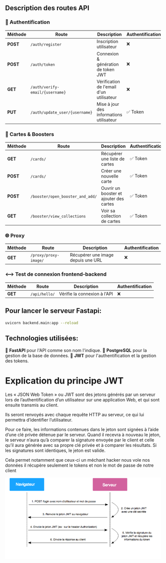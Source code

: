 ## Description des routes API

### 🔑 Authentification
| Méthode | Route                | Description                         | Authentification |
|---------|----------------------|-------------------------------------|------------------|
| **POST** | `/auth/register`      | Inscription utilisateur            | ❌               |
| **POST** | `/auth/token`         | Connexion & génération de token JWT | ❌               |
| **GET**  | `/auth/verify-email/{username}` | Vérification de l'email d'un utilisateur | ❌         |
| **PUT**  | `/auth/update_user/{username}` | Mise à jour des informations utilisateur | ✅ Token |

### 🎴 Cartes & Boosters
| Méthode | Route                        | Description                         | Authentification |
|---------|------------------------------|-------------------------------------|------------------|
| **GET**  | `/cards/`                    | Récupérer une liste de cartes       | ✅ Token         |
| **POST** | `/cards/`                    | Créer une nouvelle carte           | ✅ Token         |
| **POST** | `/booster/open_booster_and_add/` | Ouvrir un booster et ajouter des cartes | ✅ Token |
| **GET**  | `/booster/view_collections`  | Voir sa collection de cartes        | ✅ Token         |


### 🌐 Proxy
| Méthode | Route                    | Description                               | Authentification |
|---------|--------------------------|-------------------------------------------|------------------|
| **GET**  | `/proxy/proxy-image/`     | Récupérer une image depuis une URL       | ❌               |

### ⟷ Test de connexion frontend-backend
| Méthode | Route                    | Description                               | Authentification |
|---------|--------------------------|-------------------------------------------|------------------|
| **GET**  | `/api/hello/`     | Vérifie la connexion à l'API       | ❌               |


## Pour lancer le serveur Fastapi:
   ```bash
   uvicorn backend.main:app --reload
   ```

## Technologies utilisées:

🔹 **FastAPI** pour l'API comme son nom l'indique.
🔹 **PostgreSQL** pour la gestion de la base de données.
🔹 **JWT** pour l'authentification et la gestion des tokens.

# Explication du principe JWT

Les « JSON Web Token » ou JWT sont des jetons générés par un serveur lors de l’authentification d’un utilisateur sur une application Web, et qui sont ensuite transmis au client.

Ils seront renvoyés avec chaque requête HTTP au serveur, ce qui lui permettra d’identifier l’utilisateur.

Pour ce faire, les informations contenues dans le jeton sont signées à l’aide d’une clé privée détenue par le serveur. Quand il recevra à nouveau le jeton, le serveur n’aura qu’à comparer la signature envoyée par le client et celle qu’il aura générée avec sa propre clé privée et à comparer les résultats. Si les signatures sont identiques, le jeton est valide.

Cela permet notamment que ceux-ci un méchant hacker nous vole nos données il récupère seulement le tokens et non le mot de passe de notre client

![Exemple d'image](images/dessin_jwt.png)
